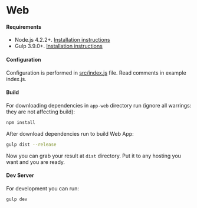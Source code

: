 # Web

#### Requirements
* Node.js 4.2.2+. [Installation instructions](install-node.md)
* Gulp 3.9.0+. [Installation instructions](install-gulp.md)

#### Configuration
Configuration is performed in [src/index.js](../../app-web/src/index.js) file. Read comments in example index.js.

#### Build

For downloading dependencies in ```app-web``` directory run (ignore all warrings: they are not affecting build):

```bash
npm install
```

After download dependencies run to build Web App:
```bash
gulp dist --release
```

Now you can grab your result at ```dist``` directory. Put it to any hosting you want and you are ready.

#### Dev Server

For development you can run:
```bash
gulp dev
```
